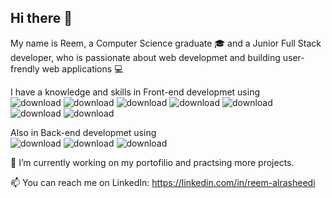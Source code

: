 ## Hi there 👋
My name is Reem, a Computer Science graduate :mortar_board: and a Junior Full Stack developer, who is passionate about web developmet
and building user-frendly web applications :computer:

I have a knowledge and skills in Front-end developmet using   
  ![download](https://github.com/ReemOthm/ReemOthm/assets/86829326/ef54de76-d2eb-49d9-9fc3-28392af26087) 
  ![download](https://github.com/ReemOthm/ReemOthm/assets/86829326/3d9f96d0-3343-4b1e-b893-25c3100440e8) 
  ![download](https://github.com/ReemOthm/ReemOthm/assets/86829326/bfb14dac-4313-4997-aff3-8f6954246473) 
  ![download](https://github.com/ReemOthm/ReemOthm/assets/86829326/5b935433-016f-424b-91d6-3e76e18d62d1)
  ![download](https://github.com/ReemOthm/ReemOthm/assets/86829326/3f6a8c51-3284-4417-96c2-25151e8b673e)
  ![download](https://github.com/ReemOthm/ReemOthm/assets/86829326/09c665d4-3e14-4835-866e-d696125bb83e)
  ![download](https://github.com/ReemOthm/ReemOthm/assets/86829326/bff342b5-e560-4d82-86a9-c19a64cf0b14) 
  
Also in Back-end developmet using   
  ![download](https://github.com/ReemOthm/ReemOthm/assets/86829326/bb2d9245-afd3-4238-8c18-0d36200eaeb4) 
![download](https://github.com/ReemOthm/ReemOthm/assets/86829326/d1e6564f-6f06-48ca-8534-c9868b021bda)
![download](https://github.com/ReemOthm/ReemOthm/assets/86829326/95a27027-3caf-414b-863c-c1e084dde2f6)








 🔭 I’m currently working on my portofilio and practsing more projects.
<!--  🌱 I’m currently learning ... -->
 📫 You can reach me on LinkedIn: https://linkedin.com/in/reem-alrasheedi
